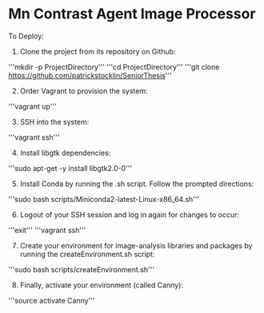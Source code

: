 # Mn Contrast Agent Image Processor

To Deploy:

1. Clone the project from its repository on Github:

'''mkdir -p ProjectDirectory'''
'''cd ProjectDirectory'''
'''git clone https://github.com/patrickstocklin/SeniorThesis'''

2. Order Vagrant to provision the system:

'''vagrant up'''

3. SSH into the system:

'''vagrant ssh'''

4. Install libgtk dependencies:

'''sudo apt-get -y install libgtk2.0-0'''

5. Install Conda by running the .sh script. Follow the prompted directions:

'''sudo bash scripts/Miniconda2-latest-Linux-x86\_64.sh'''

6. Logout of your SSH session and log in again for changes to occur:

'''exit'''
'''vagrant ssh'''

7. Create your environment for image-analysis libraries and packages by running the createEnvironment.sh script:

'''sudo bash scripts/createEnvironment.sh'''

8. Finally, activate your environment (called Canny):

'''source activate Canny'''
